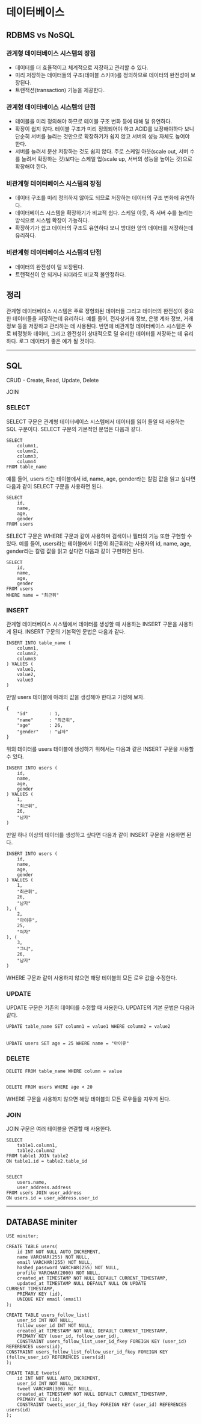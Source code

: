 # 데이터베이스

## RDBMS vs NoSQL

### 관계형 데이터베이스 시스템의 장점

 - 데이터를 더 효율적이고 체계적으로 저장하고 관리할 수 있다.
 - 미리 저장하는 데이터들의 구조(테이블 스키마)를 정의하므로 데이터의 완전성이 보장된다.
 - 트랜잭션(transaction) 기능을 제공한다.

### 관계형 데이터베이스 시스템의 단점

 - 테이블을 미리 정의해야 하므로 테이블 구조 변화 등에 대해 덜 유연하다.
 - 확장이 쉽지 않다. 테이블 구조가 미리 정의되어야 하고 ACID를 보장해야하다 보니 단순히 서버를 늘리는 것만으로 확장하기가 쉽지 않고 서버의 성능 자체도 높여야 한다.
 - 서버를 늘려서 분산 저장하는 것도 쉽지 않다. 주로 스케일 아웃(scale out, 서버 수를 늘려서 확장하는 것)보다는 스케일 업(scale up, 서버의 성능을 높이는 것)으로 확장해야 한다.

### 비관계형 데이터베이스 시스템의 장점

 - 데이터 구조를 미리 정의하지 않아도 되므로 저장하는 데이터의 구조 변화에 유연하다.
 - 데이터베이스 시스템을 확장하기가 비교적 쉽다. 스케일 아웃, 즉 서버 수를 늘리는 방식으로 시스템 확장이 가능하다.
 - 확장하기가 쉽고 데이터의 구조도 유연하다 보니 방대한 양의 데이터를 저장하는데 유리하다.

### 비관계형 데이터베이스 시스템의 단점

 - 데이터의 완전성이 덜 보장된다.
 - 트랜잭션이 안 되거나 되더라도 비교적 불안정하다.

## 정리

관계형 데이터베이스 시스템은 주로 정형화된 데이터들 그리고 데이터의 완전성이 중요한 데이터들을 저장하는데 유리하다. 예를 들어, 전자상거래 정보, 은행 계좌 정보, 거래 정보 등을 저장하고 관리하는 데 사용된다.
반면에 비관계형 데이터베이스 시스템은 주로 비정형화 데이터, 그리고 완전성이 상대적으로 덜 유리한 데이터를 저장하는 데 유리하다. 로그 데이터가 좋은 예가 될 것이다.

-------------------------------------------------------------------------------

## SQL

CRUD - Create, Read, Update, Delete

JOIN

### SELECT

SELECT 구문은 관계형 데이터베이스 시스템에서 데이터를 읽어 들일 때 사용하는 SQL 구문이다. SELECT 구문의 기본적인 문법은 다음과 같다.

    SELECT
        column1,
		column2,
		column3,
		column4
	FROM table_name

예를 들어, users 라는 테이블에서 id, name, age, gender라는 칼럼 값을 읽고 싶다면 다음과 같이 SELECT 구문을 사용하면 된다.

	SELECT
		id,
		name,
		age,
		gender
	FROM users

SELECT 구문은 WHERE 구문과 같이 사용하며 검색이나 필터의 기능 또한 구현할 수 있다. 예를 들어, users라는 테이블에서 이름이 최근휘라는 사용자의 id, name, age, gender라는 칼럼 값을 읽고 싶다면 다음과 같이 구현하면 된다.

	SELECT
		id,
		name,
		age,
		gender
	FROM users
	WHERE name = "최근휘"

### INSERT

관계형 데이터베이스 시스템에서 데이터를 생성할 때 사용하는 INSERT 구문을 사용하게 된다. INSERT 구문의 기본적인 문법은 다음과 같다.

	INSERT INTO table_name (
		column1,
		column2,
		column3
	) VALUES (
		value1,
		value2,
		value3
	)

만일 users 테이블에 아래의 값을 생성해야 한다고 가정해 보자.

	{
		"id"		: 1,
		"name"		: "최근휘",
		"age"		: 26,
		"gender" 	: "남자"
	}

위의 데이터를 users 테이블에 생성하기 위해서는 다음과 같은 INSERT 구문을 사용할 수 있다.

	INSERT INTO users (
		id,
		name,
		age,
		gender
	) VALUES (
		1,
		"최근휘",
		26,
		"남자"
	)

만일 하나 이상의 데이터를 생성하고 싶다면 다음과 같이 INSERT 구문을 사용하면 된다.

	INSERT INTO users (
		id,
		name,
		age,
		gender
	) VALUES (
		1,
		"최근휘",
		26,
		"남자"
	), (
		2,
		"아이유",
		25,
		"여자"
	), (
		3,
		"그니",
		26,
		"남자"
	)

WHERE 구문과 같이 사용하지 않으면 해당 테이블의 모든 로우 값을 수정한다.

### UPDATE

UPDATE 구문은 기존의 데이터를 수정할 때 사용한다. UPDATE의 기본 문법은 다음과 같다.

	UPDATE table_name SET column1 = value1 WHERE column2 = value2


	UPDATE users SET age = 25 WHERE name = "아이유"

### DELETE

	DELETE FROM table_name WHERE column = value


	DELETE FROM users WHERE age < 20

WHERE 구문을 사용하지 않으면 해당 테이블의 모든 로우들을 지우게 된다.

### JOIN

JOIN 구문은 여러 테이블을 연결할 때 사용한다.

	SELECT
		table1.column1,
		table2.column2
	FROM table1 JOIN table2
	ON table1.id = table2.table_id


	SELECT
		users.name,
		user_address.address
	FROM users JOIN user_address
	ON users.id = user_address.user_id

-------------------------------------------------------------------------------

## DATABASE miniter

	USE miniter;	

	CREATE TABLE users(
		id INT NOT NULL AUTO_INCREMENT,
		name VARCHAR(255) NOT NULL,
		email VARCHAR(255) NOT NULL,
		hashed_password VARCHAR(255) NOT NULL,
		profile VARCHAR(2000) NOT NULL,
		created_at TIMESTAMP NOT NULL DEFAULT CURRENT_TIMESTAMP,
		updated_at TIMESTAMP NULL DEFAULT NULL ON UPDATE CURRENT_TIMESTAMP,
		PRIMARY KEY (id),
		UNIQUE KEY email (email)
	);
	
	CREATE TABLE users_follow_list(
		user_id INT NOT NULL,
		follow_user_id INT NOT NULL,
		created_at TIMESTAMP NOT NULL DEFAULT CURRENT_TIMESTAMP,
		PRIMARY KEY (user_id, follow_user_id),
		CONSTRAINT users_follow_list_user_id_fkey FOREIGN KEY (user_id) REFERENCES users(id),
	CONSTRAINT users_follow_list_follow_user_id_fkey FOREIGN KEY (follow_user_id) REFERENCES users(id)
	);
	
	CREATE TABLE tweets(
		id INT NOT NULL AUTO_INCREMENT,
		user_id INT NOT NULL,
		tweet VARCHAR(300) NOT NULL,
		created_at TIMESTAMP NOT NULL DEFAULT CURRENT_TIMESTAMP,
		PRIMARY KEY (id),
		CONSTRAINT tweets_user_id_fkey FOREIGN KEY (user_id) REFERENCES users(id)
	);
